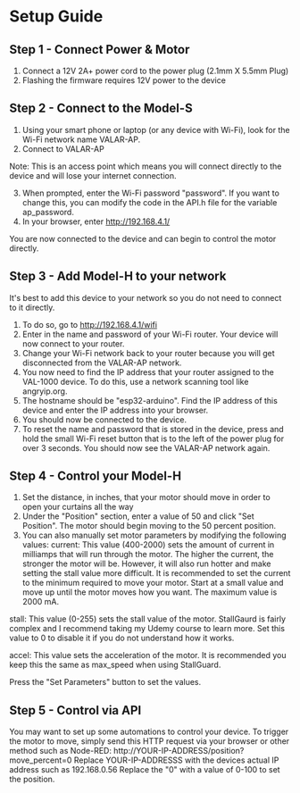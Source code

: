 # Setup Guide

## Step 1 - Connect Power & Motor
1. Connect a 12V 2A+ power cord to the power plug (2.1mm X 5.5mm Plug)
2. Flashing the firmware requires 12V power to the device

## Step 2 - Connect to the Model-S
1. Using your smart phone or laptop (or any device with Wi-Fi), look for the Wi-Fi network name VALAR-AP.
2. Connect to VALAR-AP

Note: This is an access point which means you will connect directly to the device and will lose your internet connection.

3. When prompted, enter the Wi-Fi password "password". If you want to change this, you can modify the code in the API.h file for the variable ap_password.
4. In your browser, enter http://192.168.4.1/

You are now connected to the device and can begin to control the motor directly.

## Step 3 - Add Model-H to your network
It's best to add this device to your network so you do not need to connect to it directly.
1. To do so, go to http://192.168.4.1/wifi
2. Enter in the name and password of your Wi-Fi router. Your device will now connect to your router.
3. Change your Wi-Fi network back to your router because you will get disconnected from the VALAR-AP network.
4. You now need to find the IP address that your router assigned to the VAL-1000 device. To do this, use a network scanning tool like angryip.org.
5. The hostname should be "esp32-arduino". Find the IP address of this device and enter the IP address into your browser.
6. You should now be connected to the device.
7. To reset the name and password that is stored in the device, press and hold the small Wi-Fi reset button that is to the left of the power plug for over 3 seconds. You should now see the VALAR-AP network again.

## Step 4 - Control your Model-H
1. Set the distance, in inches, that your motor should move in order to open your curtains all the way
2. Under the "Position" section, enter a value of 50 and click "Set Position". The motor should begin moving to the 50 percent position.
3. You can also manually set motor parameters by modifying the following values:
current:
This value (400-2000) sets the amount of current in milliamps that will run through the motor. The higher the current, the stronger the motor will be. However, it will also run hotter and make setting the stall value more difficult. It is recommended to set the current to the minimum required to move your motor. Start at a small value and move up until the motor moves how you want. The maximum value is 2000 mA.

stall:
This value (0-255) sets the stall value of the motor. StallGaurd is fairly complex and I recommend taking my Udemy course to learn more. Set this value to 0 to disable it if you do not understand how it works.

accel:
This value sets the acceleration of the motor. It is recommended you keep this the same as max_speed when using StallGuard.

Press the "Set Parameters" button to set the values.

## Step 5 - Control via API
You may want to set up some automations to control your device. To trigger the motor to move, simply send this HTTP request via your browser or other method such as Node-RED:
http://YOUR-IP-ADDRESS/position?move_percent=0
Replace YOUR-IP-ADDRESSS with the devices actual IP address such as 192.168.0.56
Replace the "0" with a value of 0-100 to set the position.
